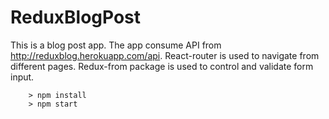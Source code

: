 # ReduxBlogPost

This is a blog post app. The app consume API from http://reduxblog.herokuapp.com/api. React-router is used to navigate from different pages. Redux-from package is used to control and validate form input.

```
	> npm install
	> npm start
```
